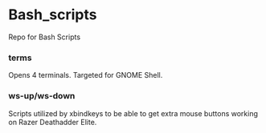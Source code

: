 # Bash_scripts

Repo for Bash Scripts


### terms

Opens 4 terminals. Targeted for GNOME Shell.

### ws-up/ws-down

Scripts utilized by xbindkeys to be able to get extra mouse buttons working on Razer Deathadder Elite.
